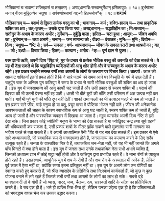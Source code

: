  

भौतिकानां च भावानां शक्तिह्रासं च तत्कृतम् । अश्रद्दधानान्नि:सत्त्वान्दुर्मेधान् ह्रसितायुष: ॥ १७॥ दुर्भगांश्च जनान् वीक्ष्य मुनिॢदव्येन चक्षुषा । सर्ववर्णाश्रमाणां यद्दध्यौ हितममोघ²क् ॥ १८॥ **शब्दार्थ** 

**भौतिकानाम् च—** **पदार्थ से निॢमत प्रत्येक वस्तु का भी** **; भावानाम्—** **कर्म** **; शक्ति-ह्रासम् च—** **तथा प्राकृतिक शक्ति का** **क्षय** **; तत्-कृतम्—** **उसके द्वारा किया गया** **; अश्रद्दधानान्—** **श्रद्धाविहीन का** **; नि:सत्त्वान्—** **सतोगुण के अभाव के कारण** **अधीर** **; दुर्मेधान्—** **दुर्बुद्धि वाला** **; ह्रसित—** **घटा हुआ** **; आयुष:—** **जीवन अवधि का** **; दुर्भगान् च—** **तथा अभागे** **; जनान्—** **जन सामान्य को** **; वीक्ष्य—** **देखकर** **; मुनि:—** **मुनि** **; दिव्येन—** **दिव्य** **; चक्षुषा—** **²ष्टि से** **; सर्व—** **समस्त** **; वर्ण-** **आश्रमाणाम्—** **जीवन के समस्त स्तरों तथा आश्रमों का** **; यत्—** **जो** **; दध्यौ—** **विचार किया** **; हितम्—** **कल्याण** **; अमोघ-** **²क्—** **पूर्ण ज्ञान से युक्त।** **.** 

**परम ज्ञानी ऋषि, अपनी दिव्य ²षि्ट से, युग के प्रभाव से प्रत्येक भौतिक वस्तु की** **अवनति को देख सकते थे। वे यह भी देख सकते थे कि श्रद्धाविहीन व्यकि्तयों की आयु** **क्षीण होगी और वे सच्चगुण के अभाव के कारण अधीर रहेंगे। इस प्रकार उन्होंने समस्त** **वर्णों तथा आश्रमों के लोगों के कल्याण पर विचार किया।** **तात्पर्य** : काल की अप्रकट शक्तियाँ इतनी प्रबल होती हैं कि वे सारे पदार्थ को समय आने पर विस्मृति के गर्भ में डाल देती हैं। चतुर्युग चक्र के अन्तिम युग कलियुग में समय के प्रभाव से सारी भौतिक वस्तुओं की शक्ति का क्षय हो जाता है। इस युग में जनसामान्य की आयु काफी घट जाती है और उसी प्रकार से स्मरण शक्ति भी। पदार्थ की कि्रया की भी उतनी प्रेरणा नहीं रह पाती। धरती भी बीते युगों की भाँति उसी परिमाण में अन्न उत्पन्न नहीं कर पाती। गाएँ भी पूर्व युगों की भाँति दूध नहीं देतीं। शाकों तथा फलों का भी उत्पादन पहले से कम हो जाता है। इस प्रकार सारे जीव, चाहे मनुष्य हों या पशु, प्रचुर मात्रा में पौष्टिक भोजन नहीं पाते। जीवन की अनेकानेक आवश्यकताओं की चाहत के कारण स्वाभाविक रूप से आयु घट जाती है, स्मरण शक्ति कम हो जाती है, बुद्धि अल्प हो जाती है और पारस्परिक व्यवहार में दिखावा आ जाता है। महॢष व्यासदेव अपनी दिव्य ²ष्टि से इसे देख सके। जिस प्रकार कोई ज्योतिषी मनुष्य के भाग्य को देख सकता है या ज्योतिॢवद चन्द्र तथा सूर्य ग्रहणों की भविष्यवाणी कर सकता है, उसी प्रकार शाषों के भीतर झाँक सकने वाले मुक्तात्मा सारी मानवता का भविष्य पहले से बता सकते हैं। वे अपनी आध्यात्मिक पैनी ²ष्टि से यह सब देख सकते हैं। इस प्रकार से ऐसे सारे अध्यात्मवादी, जो स्वभाविक रूप से भगवद्भक्त होते हैं, जनसामान्य का कल्याण करने के लिए सदैव उत्सुक रहते हैं। जनता के वास्तविक मित्र वे हैं, तथाकथित जन-नेता नहीं, जो यह भी नहीं जानते कि अगले पाँच मिनटों में क्या होने वाला है। इस युग में जनता तथा उनके तथाकथित नेता सभी अभागे व्यक्ति हैं, जिनकी अध्यात्म ज्ञान में कोई श्रद्धा नहीं होती और वे कलियुग द्वारा प्रभावित रहते हैं। वे नाना रोगों से व्याकुल होते रहते हैं। उदाहरणार्थ, आधुनिक युग में क्षय के रोगी हैं और क्षय रोग के अस्पताल भी अनेक हैं, लेकिन पूर्व काल में ऐसा नहीं था, क्योंकि समय इतना प्रतिकूल नहीं था। इस युग के अभागे लोग उन योगियों का स्वागत करते हुए कतराते हैं, जो श्रील व्यासदेव के प्रतिनिधि तथा नि:स्वार्थ कार्यकर्ता हैं, जो कुछ न कुछ योजना बनाने में लगे रहते हैं जिससे सभी वर्णों तथा आश्रमों के लोगों का लाभ हो सके। सबसे बड़े मानवतावादी तो वे योगी हैं जो व्यास, नारद, मध्व, चैतन्य, रूप, सरस्वती आदि के संदेश का प्रतिनिधित्व करते हैं। वे सब एक ही हैं। भले ही व्यक्ति भिन्न-भिन्न हों, लेकिन उनका उद्देश्य एक ही है कि पतितात्माओं को भगवद्धाम वापस भेज कर उनका उद्धार करना। 